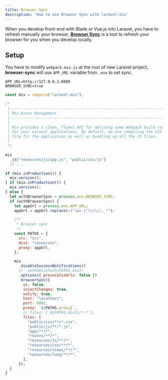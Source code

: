 ```yaml
---
title: Browser Sync
description: 'How to use Browser Sync with laravel-mix'
---
```


When you develop front-end with Blade or Vue.js into Laravel, you have to refresh manually your browser, [**Browser Sync**](https://browsersync.io) is a tool to refresh your browser for you when you develop locally.

## Setup

You have to modify `webpack.mix.js` at the root of new Laravel project, **browser-sync** will use `APP_URL` variable from `.env` to set sync.

```dotenv [.env]
APP_URL=http://127.0.0.1:8000
BROWSER_SYNC=true
```

```js [webpack.config.js]
const mix = require("laravel-mix");

/*
 |--------------------------------------------------------------------------
 | Mix Asset Management
 |--------------------------------------------------------------------------
 |
 | Mix provides a clean, fluent API for defining some Webpack build steps
 | for your Laravel applications. By default, we are compiling the CSS
 | file for the application as well as bundling up all the JS files.
 |
 */

mix
  .js("resources/js/app.js", "public/css/js")
  // ...

if (mix.inProduction()) {
  mix.version();
} if (mix.inProduction()) {
  mix.version();
} else {
  let withBrowserSync = process.env.BROWSER_SYNC;
  if (withBrowserSync) {
    let appUrl = process.env.APP_URL;
    appUrl = appUrl.replace(/(^\w+:|^)\/\//, "");

    /**
     * Browser sync
     */
    const PATHS = {
      src: "src",
      dist: "resources",
      proxy: appUrl,
    };

    mix
      .disableSuccessNotifications()
      // .setPublicPath(PATHS.dist)
      .options({ processCssUrls: false })
      .browserSync({
        ui: false,
        injectChanges: true,
        notify: true,
        host: "localhost",
        port: 8001,
        proxy: `${PATHS.proxy}`,
        // files: [`${PATHS.dist}/*.*`],
        files: [
          "public/css/**/*.css",
          "public/js/**/*.js",
          "app/**/*",
          "routes/**/*",
          "resources/js/**/*",
          "resources/css/**/*",
          "resources/views/**/*",
          "resources/lang/**/*",
        ],
      });
  }
}
```
